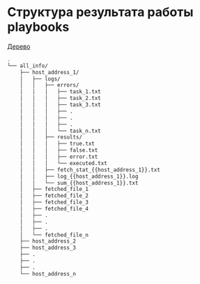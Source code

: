 # Структура результата работы playbooks
[Дерево](https://tree.nathanfriend.io/?s=(%27options!(%27fancy!B~fullPath!false~trailingSlash!B~rootDot!B)~C(%27C%27all_infoG1*logs8errors91792793F.0.0.9n78results0BFfalseFerrorFexecuted78E_statA78logA.log8sumA751525354*.*.*.5nG2G36.6.6.Gn%27)~version!%271%27)*6%20-host_address_08%205*Eed_file_6%5Cn%207.txt8*%2090task_A_((-1))BtrueCsource!EfetchF70G6-%01GFECBA987650-*)
```bash
.
└── all_info/
    ├── host_address_1/
    │   ├── logs/
    │   │   ├── errors/
    │   │   │   ├── task_1.txt
    │   │   │   ├── task_2.txt
    │   │   │   ├── task_3.txt
    │   │   │   ├── .
    │   │   │   ├── .
    │   │   │   ├── .
    │   │   │   └── task_n.txt
    │   │   ├── results/
    │   │   │   ├── true.txt
    │   │   │   ├── false.txt
    │   │   │   ├── error.txt
    │   │   │   └── executed.txt
    │   │   ├── fetch_stat_{{host_address_1}}.txt
    │   │   ├── log_{{host_address_1}}.log
    │   │   └── sum_{{host_address_1}}.txt
    │   ├── fetched_file_1
    │   ├── fetched_file_2
    │   ├── fetched_file_3
    │   ├── fetched_file_4
    │   ├── .
    │   ├── .
    │   ├── .
    │   └── fetched_file_n
    ├── host_address_2
    ├── host_address_3
    ├── .
    ├── .
    ├── .
    └── host_address_n
```
